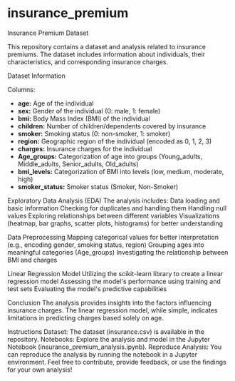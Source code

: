 # insurance_premium
 Insurance Premium Dataset

This repository contains a dataset and analysis related to insurance premiums. The dataset includes information about individuals, their characteristics, and corresponding insurance charges.

Dataset Information

Columns:
- **age:** Age of the individual
- **sex:** Gender of the individual (0: male, 1: female)
- **bmi:** Body Mass Index (BMI) of the individual
- **children:** Number of children/dependents covered by insurance
- **smoker:** Smoking status (0: non-smoker, 1: smoker)
- **region:** Geographic region of the individual (encoded as 0, 1, 2, 3)
- **charges:** Insurance charges for the individual
- **Age_groups:** Categorization of age into groups (Young_adults, Middle_adults, Senior_adults, Old_adults)
- **bmi_levels:** Categorization of BMI into levels (low, medium, moderate, high)
- **smoker_status:** Smoker status (Smoker, Non-Smoker)

Exploratory Data Analysis (EDA)
The analysis includes:
Data loading and basic information
Checking for duplicates and handling them
Handling null values
Exploring relationships between different variables
Visualizations (heatmap, bar graphs, scatter plots, histograms) for better understanding

Data Preprocessing
Mapping categorical values for better interpretation (e.g., encoding gender, smoking status, region)
Grouping ages into meaningful categories (Age_groups)
Investigating the relationship between BMI and charges

Linear Regression Model
Utilizing the scikit-learn library to create a linear regression model
Assessing the model's performance using training and test sets
Evaluating the model's predictive capabilities

Conclusion
The analysis provides insights into the factors influencing insurance charges.
The linear regression model, while simple, indicates limitations in predicting charges based solely on age.

Instructions
Dataset: The dataset (insurance.csv) is available in the repository.
Notebooks: Explore the analysis and model in the Jupyter Notebook (insurance_premium_analysis.ipynb).
Reproduce Analysis: You can reproduce the analysis by running the notebook in a Jupyter environment.
Feel free to contribute, provide feedback, or use the findings for your own analysis!